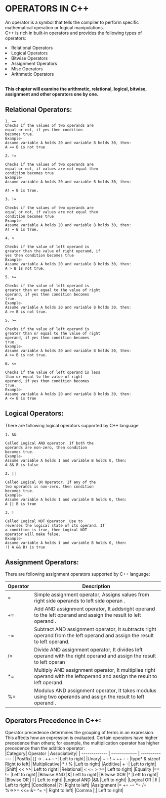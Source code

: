 # OPERATORS IN C++

An operator is a symbol that tells the compiler to perform specific mathematical operation or logical manipulations.<br>
 C++ is rich in built-in operators and provides the following types of operators:

<li> Relational Operators </li>
<li> Logical Operators </li>
<li> Bitwise Operators </li>
<li> Assignment Operators
 </li>
<li> Misc Operators </li>
<li> Arithmetic Operators
 </li>
 </br>

**This chapter will examine the arithmetic, relational, logical, bitwise, assignment and other operators one by one.**


## Relational Operators: </br>
```
1. ==
Checks if the values of two operands are
equal or not, if yes then condition
becomes true.
Example-
Assume variable A holds 20 and variable B holds 30, then:
A == B is not true

```
```
2. !=

Checks if the values of two operands are
equal or not, if values are not equal then
condition becomes true
Example-
Assume variable A holds 20 and variable B holds 30, then:

A! = B is true.

```
```
3. !=

Checks if the values of two operands are
equal or not, if values are not equal then
condition becomes true
Example-
Assume variable A holds 20 and variable B holds 30, then:
A! = B is true.

```
```
4. >

Checks if the value of left operand is
greater than the value of right operand, if
yes then condition becomes true
Example-
Assume variable A holds 20 and variable B holds 30, then:
A > B is not true.

```
```
5. >=

Checks if the value of left operand is
greater than or equal to the value of right
operand, if yes then condition becomes
true.
Example-    
Assume variable A holds 20 and variable B holds 30, then:
A >= B is not true.

```
```
5. >=

Checks if the value of left operand is
greater than or equal to the value of right
operand, if yes then condition becomes
true.
Example-    
Assume variable A holds 20 and variable B holds 30, then:
A >= B is not true.

```
```
6. <=

Checks if the value of left operand is less
than or equal to the value of right
operand, if yes then condition becomes
true.
Example-    
Assume variable A holds 20 and variable B holds 30, then:
A <= B is true

```

## Logical Operators: </br>
There are following logical operators supported by C++ language

```
1. &&

Called Logical AND operator. If both the
operands are non-zero, then condition
becomes true.
Example-    
Assume variable A holds 1 and variable B holds 0, then:
A && B is false

```
```
2. ||

Called Logical OR Operator. If any of the
two operands is non-zero, then condition
becomes true.
Example-    
Assume variable A holds 1 and variable B holds 0, then:
A || B is true

```

```
3. !

Called Logical NOT Operator. Use to
reverses the logical state of its operand. If
a condition is true, then Logical NOT
operator will make false.
Example-    
Assume variable A holds 1 and variable B holds 0, then:
!( A && B) is true

```

## Assignment Operators:
There are following assignment operators supported by C++ language:

| Operator  | Description |
| ------------- | ------------- |
| = | Simple assignment operator, Assigns values from right side operands to left side operan . |
| += | Add AND assignment operator, It addsright operand to the left operand and assign the result to left operand .  |
| -= | Subtract AND assignment operator, It subtracts right operand from the left operand and assign the result to left operand. |
| /= | Divide AND assignment operator, It divides left operand with the right operand and assign the result to left operan |
| *= | Multiply AND assignment operator, It multiplies right operand with the leftoperand and assign the result to left operand. |
| %= | Modulus AND assignment operator, It takes modulus using two operands and assign the result to left operand .|

## Operators Precedence in C++:
Operator precedence determines the grouping of terms in an expression. This affects how an
expression is evaluated. Certain operators have higher precedence than others; for example, the
multiplication operator has higher precedence than the addition operator: </br>
|Category| Operator | Associativity|
| ------------- | ------------- | ------------- |
|Postfix| [] -> . ++ - -| Left to right|
|Unary| + - ! ~ ++ - - |type* & sizeof Right to left|
|Multiplicative| * / % |Left to right|
|Additive| + -| Left to right|
|Shift| << >>| Left to right|
|Relational| < <= > >=| Left to right|
|Equality |== != |Left to right|
|Bitwise AND |&| Left to right|
|Bitwise XOR |^ |Left to right|
|Bitwise OR | I | Left to right|
|Logical AND |&& |Left to right|
|Logical OR | II | Left to right|
|Conditional |?: |Right to left|
|Assignment |= += -= *= /= %=>>= <<= &= ^= =| Right to left|
|Comma |,| Left to right|



